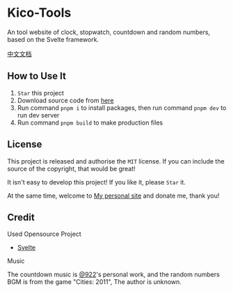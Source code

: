 # Kico-Tools

An tool website of clock, stopwatch, countdown and random numbers, based on the Svelte framework.

[中文文档](https://github.com/Dreamer-Paul/Kico-Tools/blob/main/README.md)

## How to Use It

1. `Star` this project
2. Download source code from [here](https://github.com/Dreamer-Paul/Kico-Tools/archive/refs/heads/main.zip)
3. Run command `pnpm i` to install packages, then run command `pnpm dev` to run dev server
4. Run command `pnpm build` to make production files

## License

This project is released and authorise the `MIT` license. If you can include the source of the copyright, that would be great!

It isn't easy to develop this project! If you like it, please `Star` it.

At the same time, welcome to [My personal site](https://paul.ren/donate) and donate me, thank you!

## Credit

Used Opensource Project

- [Svelte](https://github.com/sveltejs/svelte)

Music

The countdown music is [@922](https://github.com/ComarPers922)'s personal work, and the random numbers BGM is from the game "Cities: 2011", The author is unknown.
